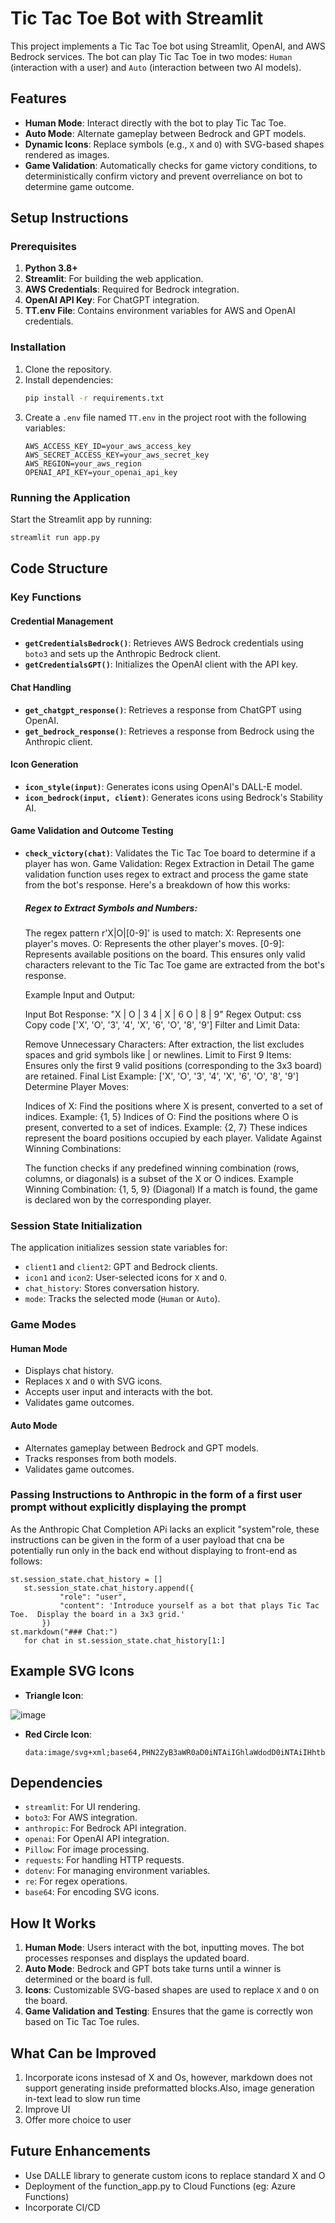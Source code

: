 # Tic Tac Toe Bot with Streamlit

This project implements a Tic Tac Toe bot using Streamlit, OpenAI, and AWS Bedrock services. The bot can play Tic Tac Toe in two modes: `Human` (interaction with a user) and `Auto` (interaction between two AI models).

## Features

- **Human Mode**: Interact directly with the bot to play Tic Tac Toe.
- **Auto Mode**: Alternate gameplay between Bedrock and GPT models.
- **Dynamic Icons**: Replace symbols (e.g., `X` and `O`) with SVG-based shapes rendered as images.
- **Game Validation**: Automatically checks for game victory conditions, to deterministically confirm victory and prevent overreliance on bot to determine game outcome.

## Setup Instructions

### Prerequisites

1. **Python 3.8+**
2. **Streamlit**: For building the web application.
3. **AWS Credentials**: Required for Bedrock integration.
4. **OpenAI API Key**: For ChatGPT integration.
5. **TT.env File**: Contains environment variables for AWS and OpenAI credentials.

### Installation

1. Clone the repository.
2. Install dependencies:
   ```bash
   pip install -r requirements.txt
   ```
3. Create a `.env` file named `TT.env` in the project root with the following variables:
   ```env
   AWS_ACCESS_KEY_ID=your_aws_access_key
   AWS_SECRET_ACCESS_KEY=your_aws_secret_key
   AWS_REGION=your_aws_region
   OPENAI_API_KEY=your_openai_api_key
   ```

### Running the Application

Start the Streamlit app by running:

```bash
streamlit run app.py
```

## Code Structure

### Key Functions

#### Credential Management

- **`getCredentialsBedrock()`**: Retrieves AWS Bedrock credentials using `boto3` and sets up the Anthropic Bedrock client.
- **`getCredentialsGPT()`**: Initializes the OpenAI client with the API key.

#### Chat Handling

- **`get_chatgpt_response()`**: Retrieves a response from ChatGPT using OpenAI.
- **`get_bedrock_response()`**: Retrieves a response from Bedrock using the Anthropic client.

#### Icon Generation

- **`icon_style(input)`**: Generates icons using OpenAI's DALL-E model.
- **`icon_bedrock(input, client)`**: Generates icons using Bedrock's Stability AI.

#### Game Validation and Outcome Testing

- **`check_victory(chat)`**: Validates the Tic Tac Toe board to determine if a player has won.
Game Validation: Regex Extraction in Detail
The game validation function uses regex to extract and process the game state from the bot's response. Here's a breakdown of how this works:

   ##### Regex to Extract Symbols and Numbers:
   
   The regex pattern r'X|O|[0-9]' is used to match:
   X: Represents one player's moves.
   O: Represents the other player's moves.
   [0-9]: Represents available positions on the board.
   This ensures only valid characters relevant to the Tic Tac Toe game are extracted from the bot's response.
   
   Example Input and Output:
   
   Input Bot Response:
   "X | O | 3
    4 | X | 6
    O | 8 | 9"
   Regex Output:
   css
   Copy code
   ['X', 'O', '3', '4', 'X', '6', 'O', '8', '9']
   Filter and Limit Data:
   
   Remove Unnecessary Characters: After extraction, the list excludes spaces and grid symbols like | or newlines.
   Limit to First 9 Items: Ensures only the first 9 valid positions (corresponding to the 3x3 board) are retained.
   Final List Example:
   ['X', 'O', '3', '4', 'X', '6', 'O', '8', '9']
   Determine Player Moves:
   
   Indices of X: Find the positions where X is present, converted to a set of indices.
   Example: {1, 5}
   Indices of O: Find the positions where O is present, converted to a set of indices.
   Example: {2, 7}
   These indices represent the board positions occupied by each player.
   Validate Against Winning Combinations:
   
   The function checks if any predefined winning combination (rows, columns, or diagonals) is a subset of the X or O indices.
   Example Winning Combination: {1, 5, 9} (Diagonal)
   If a match is found, the game is declared won by the corresponding player.

### Session State Initialization

The application initializes session state variables for:

- `client1` and `client2`: GPT and Bedrock clients.
- `icon1` and `icon2`: User-selected icons for `X` and `O`.
- `chat_history`: Stores conversation history.
- `mode`: Tracks the selected mode (`Human` or `Auto`).

### Game Modes

#### Human Mode

- Displays chat history.
- Replaces `X` and `O` with SVG icons.
- Accepts user input and interacts with the bot.
- Validates game outcomes.

#### Auto Mode

- Alternates gameplay between Bedrock and GPT models.
- Tracks responses from both models.
- Validates game outcomes.

### Passing Instructions to Anthropic in the form of a first user prompt without explicitly displaying the prompt

As the Anthropic Chat Completion APi lacks an explicit "system"role, these instructions can be given in the form of a user payload that cna be potentially run only in the back end without displaying to front-end as follows:

 ```
st.session_state.chat_history = []
    st.session_state.chat_history.append({
            "role": "user",
            "content": 'Introduce yourself as a bot that plays Tic Tac Toe.  Display the board in a 3x3 grid.' 
        })
st.markdown("### Chat:")
    for chat in st.session_state.chat_history[1:]

 ```




## Example SVG Icons

- **Triangle Icon**:

  
![image](https://github.com/user-attachments/assets/ef14d224-63f4-498d-99f1-710ee028fea0)


- **Red Circle Icon**:
  ```
  data:image/svg+xml;base64,PHN2ZyB3aWR0aD0iNTAiIGhlaWdodD0iNTAiIHhtbG5zPSJodHRwOi8vd3d3LnczLm9yZy8yMDAwL3N2ZyI+PHNpcmNsZSBjeD0iMjUiIGN5PSIyNSIgcj0iMjAiIGZpbGw9InJlZCIgLz48L3N2Zz4=
  ```

## **Dependencies**

- `streamlit`: For UI rendering.
- `boto3`: For AWS integration.
- `anthropic`: For Bedrock API integration.
- `openai`: For OpenAI API integration.
- `Pillow`: For image processing.
- `requests`: For handling HTTP requests.
- `dotenv`: For managing environment variables.
- `re`: For regex operations.
- `base64`: For encoding SVG icons.


## How It Works

1. **Human Mode**: Users interact with the bot, inputting moves. The bot processes responses and displays the updated board.
2. **Auto Mode**: Bedrock and GPT bots take turns until a winner is determined or the board is full.
3. **Icons**: Customizable SVG-based shapes are used to replace `X` and `O` on the board.
4. **Game Validation and Testing**: Ensures that the game is correctly won based on Tic Tac Toe rules.

## What Can be Improved

1. Incorporate icons instesad of X and Os, however, markdown does not support generating inside preformatted blocks.Also, image generation in-text lead to slow run time
2. Improve UI
3. Offer more choice to user

## Future Enhancements

- Use DALLE library to generate custom icons to replace standard X and O
- Deployment of the function_app.py to Cloud Functions (eg: Azure Functions)
- Incorporate CI/CD

